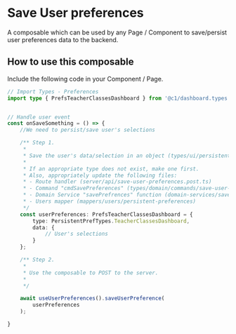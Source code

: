 # Save User preferences

A composable which can be used by any Page / Component to save/persist
user preferences data to the backend.

## How to use this composable

Include the following code in your Component / Page.

```ts
// Import Types - Preferences
import type { PrefsTeacherClassesDashboard } from '@c1/dashboard.types.ui';


// Handle user event
const onSaveSomething = () => {
    //We need to persist/save user's selections

    /** Step 1. 
     * 
     * Save the user's data/selection in an object (types/ui/persistent-preferences).
     * 
     * If an appropriate type does not exist, make one first.
     * Also, appropriately update the following files:
     * - Route handler (server/api/save-user-preferences.post.ts)
     * - Command "cmdSavePreferences" (types/domain/commands/save-user-preferences.ts)
     * - Domain Service "savePrefrences" function (domain-services/save-user-preferences.ts)
     * - Users mapper (mappers/users/persistent-preferences)
     */
    const userPreferences: PrefsTeacherClassesDashboard = {
        type: PersistentPrefTypes.TeacherClassesDashboard,
        data: {
            // User's selections
        }
    };

    /** Step 2.
     * 
     * Use the composable to POST to the server.
     * 
     */

    await useUserPreferences().saveUserPreference(
        userPreferences
    );

}
```